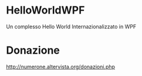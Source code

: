 # HelloWorldWPF
Un complesso Hello World Internazionalizzato in WPF

# Donazione

http://numerone.altervista.org/donazioni.php
